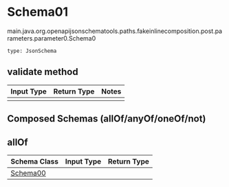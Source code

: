 # Schema01
main.java.org.openapijsonschematools.paths.fakeinlinecomposition.post.parameters.parameter0.Schema0
```
type: JsonSchema
```

## validate method
Input Type | Return Type | Notes
------------ | ------------- | -------------
 |  |

## Composed Schemas (allOf/anyOf/oneOf/not)
## allOf
Schema Class | Input Type | Return Type
------------ | ---------- | -----------
[Schema00](#) |  | 

